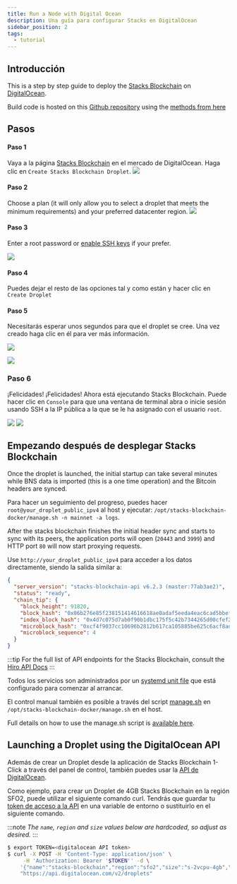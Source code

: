 ```yaml
---
title: Run a Node with Digital Ocean
description: Una guía para configurar Stacks en DigitalOcean
sidebar_position: 2
tags:
  - tutorial
---
```


## Introducción

This is a step by step guide to deploy the [Stacks Blockchain](https://github.com/stacks-network/stacks-blockchain) on [DigitalOcean](https://digitalocean.com).

Build code is hosted on this [Github repository](https://github.com/stacksfoundation/stacks-machine-images) using the [methods from here](https://github.com/stacks-network/stacks-blockchain-docker)

## Pasos

#### Paso 1

Vaya a la página [Stacks Blockchain](https://marketplace.digitalocean.com/apps/stacks-blockchain) en el mercado de DigitalOcean. Haga clic en `Create Stacks Blockchain Droplet`. ![](/img/sh_digitalocean-marketplace.png)

#### Paso 2

Choose a plan (it will only allow you to select a droplet that meets the minimum requirements) and your preferred datacenter region. ![](/img/sh_digitalocean-choose-plan.png)

#### Paso 3

Enter a root password or [enable SSH keys](https://docs.digitalocean.com/products/droplets/how-to/add-ssh-keys/) if your prefer.

![](/img/sh_digitalocean-choose-authentication.png)

#### Paso 4

Puedes dejar el resto de las opciones tal y como están y hacer clic en `Create Droplet`

#### Paso 5

Necesitarás esperar unos segundos para que el droplet se cree. Una vez creado haga clic en él para ver más información.

![](/img/sh_digitalocean-creating-droplet.png)

![](/img/sh_digitalocean-created-droplet.png)

### Paso 6

¡Felicidades! ¡Felicidades! Ahora está ejecutando Stacks Blockchain. Puede hacer clic en `Console` para que una ventana de terminal abra o inicie sesión usando SSH a la IP pública a la que se le ha asignado con el usuario `root`.

![](/img/sh_digitalocean-console-button.png) ![](/img/sh_digitalocean-console.png)

## Empezando después de desplegar Stacks Blockchain

Once the droplet is launched, the initial startup can take several minutes while BNS data is imported (this is a one time operation) and the Bitcoin headers are synced.

Para hacer un seguimiento del progreso, puedes hacer `root@your_droplet_public_ipv4` al host y ejecutar: `/opt/stacks-blockchain-docker/manage.sh -n mainnet -a logs`.

After the stacks blockchain finishes the initial header sync and starts to sync with its peers, the application ports will open (`20443` and `3999`) and HTTP port `80` will now start proxying requests.

Use `http://your_droplet_public_ipv4` para acceder a los datos directamente, siendo la salida similar a:

```json
{
  "server_version": "stacks-blockchain-api v6.2.3 (master:77ab3ae2)",
  "status": "ready",
  "chain_tip": {
    "block_height": 91820,
    "block_hash": "0x06b276e85f238151414616618ae0adaf5eeda4eac6cad5bbefceeb37948ab275",
    "index_block_hash": "0x4d7c075d7ab0f90b1dbc175f5c42b7344265d00cfef202dd9681d95388eeed8c",
    "microblock_hash": "0xcf4f9037cc10696b2812b617ca105885be625c6acf8ad67e71bb4c09fa6ebb21",
    "microblock_sequence": 4
  }
}
```

:::tip For the full list of API endpoints for the Stacks Blockchain, consult the [Hiro API Docs](https://docs.hiro.so/api) :::

Todos los servicios son administrados por un [systemd unit file](https://github.com/stacksfoundation/stacks-machine-images/blob/master/files/etc/systemd/system/stacks.service) que está configurado para comenzar al arrancar.

El control manual también es posible a través del script [manage.sh](https://github.com/stacks-network/stacks-blockchain-docker/blob/master/manage.sh) en `/opt/stacks-blockchain-docker/manage.sh` en el host.

Full details on how to use the manage.sh script is [available here](https://github.com/stacks-network/stacks-blockchain-docker/blob/master/docs/usage.md).

## Launching a Droplet using the DigitalOcean API

Además de crear un Droplet desde la aplicación de Stacks Blockchain 1-Click a través del panel de control, también puedes usar la [API de DigitalOcean](https://digitalocean.com/docs/api).

Como ejemplo, para crear un Droplet de 4GB Stacks Blockchain en la región SFO2, puede utilizar el siguiente comando curl. Tendrás que guardar tu [token de acceso a la API](https://docs.digitalocean.com/reference/api/create-personal-access-token/) en una variable de entorno o sustituirlo en el siguiente comando.

:::note _The `name`, `region` and `size` values below are hardcoded, so adjust as desired._ :::

```bash
$ export TOKEN=<digitalocean API token>
$ curl -X POST -H 'Content-Type: application/json' \
     -H 'Authorization: Bearer '$TOKEN'' -d \
    '{"name":"stacks-blockchain","region":"sfo2","size":"s-2vcpu-4gb","image":"stacksfoundation-stacksblockchain"}' \
    "https://api.digitalocean.com/v2/droplets"
```

